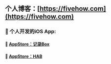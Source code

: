 
## 个人博客：[https://fivehow.com](https://fivehow.com)

### 🌱 个人开发的iOS App:
#### 🎉 [AppStore：记录Box](https://apps.apple.com/cn/app/id1579304692)
#### 🔖 [AppStore：HAB](https://apps.apple.com/cn/app/id6446240226)
